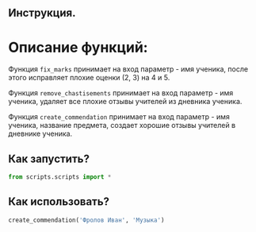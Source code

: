 ## Инструкция.

# Описание функций:

Функция ```fix_marks``` принимает на вход параметр - имя ученика, после этого исправляет плохие оценки (2, 3) на 4 и 5.

Функция ```remove_chastisements``` принимает на вход параметр - имя ученика, удаляет все плохие отзывы учителей из дневника ученика.

Функция ```create_commendation``` принимает на вход параметр - имя ученика, название предмета, создает хорошие отзывы учителей в дневнике ученика.

## Как запустить?

```python
from scripts.scripts import *
```

## Как использовать?
```python
create_commendation('Фролов Иван', 'Музыка')
```